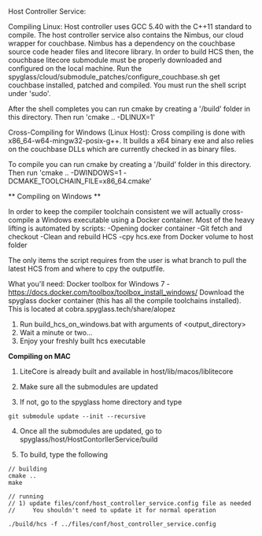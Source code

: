 Host Controller Service:

Compiling Linux:
Host controller uses GCC 5.40 with the C++11 standard to compile.
The host controller service also contains the Nimbus, our cloud wrapper for couchbase. Nimbus has a dependency on the
couchbase source code header files and litecore library. In order to build HCS then, the couchbase litecore submodule must
be properly downloaded and configured on the local machine. Run the spyglass/cloud/submodule_patches/configure_couchbase.sh
get couchbase installed, patched and compiled. You must run the shell script under 'sudo'.

After the shell completes you can run cmake by creating a '/build' folder in this directory. Then run 'cmake .. -DLINUX=1'

Cross-Compiling for Windows (Linux Host):
Cross compiling is done with x86_64-w64-mingw32-posix-g++. It builds a x64 binary exe and also relies on the couchbase DLLs
which are currently checked in as binary files.

To compile you can run cmake by creating a '/build' folder in this directory. Then run 'cmake .. -DWINDOWS=1 -DCMAKE_TOOLCHAIN_FILE=x86_64.cmake'

** Compiling on Windows **

In order to keep the compiler toolchain consistent we will actually cross-compile a Windows executable using a Docker container. 
Most of the heavy lifting is automated by scripts:
-Opening docker container
-Git fetch and checkout
-Clean and rebuild HCS
-cpy hcs.exe from Docker volume to host folder

The only items the script requires from the user is what branch to pull the latest HCS from and where to cpy the outputfile. 

What you'll need: 
Docker toolbox for Windows 7 - https://docs.docker.com/toolbox/toolbox_install_windows/
Download the spyglass docker container (this has all the compile toolchains installed). This is located at cobra.spyglass.tech/share/alopez 

1) Run build_hcs_on_windows.bat with arguments of <branchname> <output_directory>
2) Wait a minute or two...
3) Enjoy your freshly built hcs executable

**Compiling on MAC**

1) LiteCore is already built and available in host/lib/macos/liblitecore

2) Make sure all the submodules are updated

3) If not, go to the spyglass home directory and type

```
git submodule update --init --recursive
```

4) Once all the submodules are updated, go to spyglass/host/HostContorllerService/build

5) To build, type the following

```
// building
cmake ..
make

// running
// 1) update files/conf/host_controller_service.config file as needed
//     You shouldn't need to update it for normal operation

./build/hcs -f ../files/conf/host_controller_service.config
```
